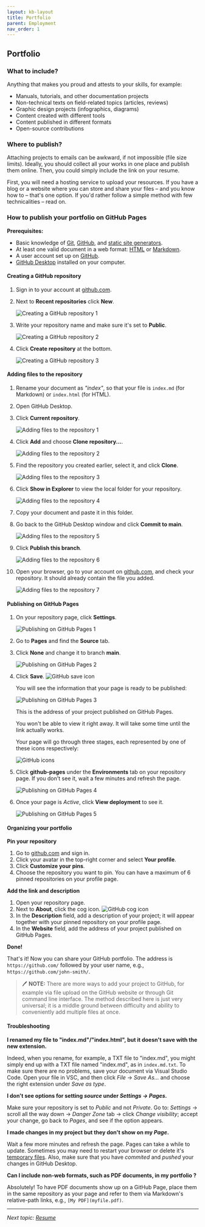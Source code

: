 ```yaml
---
layout: kb-layout
title: Portfolio
parent: Employment
nav_order: 1
---
```


## Portfolio

### What to include?

Anything that makes you proud and attests to your skills, for example:

* Manuals, tutorials, and other documentation projects
* Non-technical texts on field-related topics (articles, reviews)
* Graphic design projects (infographics, diagrams)
* Content created with different tools
* Content published in different formats
* Open-source contributions

### Where to publish?

Attaching projects to emails can be awkward, if not impossible (file size limits). Ideally, you should collect all your works in one place and publish them online. Then, you could simply include the link on your resume.

First, you will need a hosting service to upload your resources. If you have a blog or a website where you can store and share your files – and you know how to – that's one option. If you'd rather follow a simple method with few technicalities – read on.

### How to publish your portfolio on GitHub Pages  
  
**Prerequisites:**  
   * Basic knowledge of [Git](../../05-tools/4-facilitating-workflow/index.md/#version-control-systems), [GitHub](../../05-tools/4-facilitating-workflow/index.md/#version-control-systems), and [static site generators](../../05-tools/2-content-management-and-publishing/index.md/#static-site-generators).
   * At least one valid document in a web format: [HTML](../../05-tools/1-writing-and-text-editing/index.md/#html) or [Markdown](../../05-tools/1-writing-and-text-editing/index.md/#markdown).
   * A user account set up on [GitHub](https://github.com/).
   * [GitHub Desktop](https://desktop.github.com/) installed on your computer.

#### Creating a GitHub repository

1. Sign in to your account at [github.com](https://github.com/).  
2. Next to **Recent repositories** click **New**.

    ![Creating a GitHub repository 1](../../images/github-tutorial-1.jpg)

3. Write your repository name and make sure it's set to **Public**.

    ![Creating a GitHub repository 2](../../images/github-tutorial-2.jpg)

4. Click **Create repository** at the bottom.  

    ![Creating a GitHub repository 3](../../images/github-tutorial-3.jpg)

#### Adding files to the repository

1. Rename your document as *"index"*, so that your file is `index.md` (for Markdown) or `index.html` (for HTML).
2. Open GitHub Desktop.
3. Click **Current repository**.

    ![Adding files to the repository 1](../../images/github-tutorial-4.jpg)

4. Click **Add** and choose **Clone repository...**.

    ![Adding files to the repository 2](../../images/github-tutorial-5.jpg)

5. Find the repository you created earlier, select it, and click **Clone**.

    ![Adding files to the repository 3](../../images/github-tutorial-6.jpg)

6. Click **Show in Explorer** to view the local folder for your repository.

    ![Adding files to the repository 4](../../images/github-tutorial-7.jpg)

7. Copy your document and paste it in this folder.
8. Go back to the GitHub Desktop window and click **Commit to main**.

    ![Adding files to the repository 5](../../images/github-tutorial-8.jpg)

9. Click **Publish this branch**.

    ![Adding files to the repository 6](../../images/github-tutorial-9.jpg)

10. Open your browser, go to your account on [github.com](https://github.com/), and check your repository. It should already contain the file you added.

    ![Adding files to the repository 7](../../images/github-tutorial-10.jpg)

#### Publishing on GitHub Pages

1. On your repository page, click **Settings**.

    ![Publishing on GitHub Pages 1](../../images/github-tutorial-11.jpg)

2. Go to **Pages** and find the **Source** tab.
3. Click **None** and change it to branch **main**.
   
    ![Publishing on GitHub Pages 2](../../images/github-tutorial-12.jpg)

4. Click **Save**. ![GitHub save icon](../../images/github-tutorial-save.jpg)

    You will see the information that your page is ready to be published:

    ![Publishing on GitHub Pages 3](../../images/github-tutorial-13.jpg)

    This is the address of your project published on GitHub Pages.  

    You won't be able to view it right away. It will take some time until the link actually works.   

    Your page will go through three stages, each represented by one of these icons respectively:

    ![GitHub icons](../../images/github-tutorial-icons.jpg)

5. Click **github-pages** under the **Environments** tab on your repository page. If you don't see it, wait a few minutes and refresh the page.  

    ![Publishing on GitHub Pages 4](../../images/github-tutorial-14.jpg)

6. Once your page is *Active*, click **View deployment** to see it.  

    ![Publishing on GitHub Pages 5](../../images/github-tutorial-15.jpg)

#### Organizing your portfolio

**Pin your repository**  

1. Go to [github.com](https://github.com/) and sign in.
2. Click your avatar in the top-right corner and select **Your profile**.
3. Click **Customize your pins**.
4. Choose the repository you want to pin. You can have a maximum of 6 pinned repositories on your profile page.

**Add the link and description**  

1. Open your repository page.
2. Next to **About**, click the cog icon. ![GitHub cog icon](../../images/github-tutorial-cog.png)
3. In the **Description** field, add a description of your project; it will appear together with your pinned repository on your profile page.
4. In the **Website** field, add the address of your project published on GitHub Pages.  

**Done!**  

That's it! Now you can share your GitHub portfolio. The address is `https://github.com/` followed by your user name, e.g., `https://github.com/john-smith/`. 

> 🖊️ **NOTE:** There are more ways to add your project to GitHub, for example via file upload on the GitHub website or through Git command line interface. The method described here is just very universal; it is a middle ground between difficulty and ability to conveniently add multiple files at once.  

#### Troubleshooting

**I renamed my file to "index.md"/"index.html", but it doesn't save with the new extension.**  

Indeed, when you rename, for example, a TXT file to "index.md", you might simply end up with a TXT file named "index.md", as in `index.md.txt`. To make sure there are no problems, save your document via Visual Studio Code. Open your file in VSC, and then click *File* → *Save As...* and choose the right extension under *Save as type*.  

**I don't see options for setting *source* under *Settings → Pages.***

Make sure your repository is set to *Public* and not *Private*. Go to: *Settings* → scroll all the way down → *Danger Zone* tab → click *Change visibility*; accept your change, go back to *Pages*, and see if the option appears.  

**I made changes in my project but they don't show on my *Page*.**

Wait a few more minutes and refresh the page. Pages can take a while to update. Sometimes you may need to restart your browser or delete it's [temporary files](https://www.crucial.com/articles/pc-users/how-to-delete-temporary-internet-files). Also, make sure that you have *commited* and *pushed* your changes in GitHub Desktop.  

**Can I include non-web formats, such as PDF documents, in my portfolio ?**

Absolutely! To have PDF documents show up on a GitHub Page, place them in the same repository as your page and refer to them via Markdown's relative-path links, e.g., `[My PDF](myfile.pdf)`.  

---

*Next topic: [Resume](../2-resume/)*
